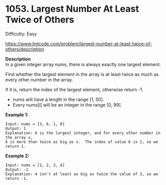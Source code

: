 # 1053. Largest Number At Least Twice of Others

Difficulty: Easy

https://www.lintcode.com/problem/largest-number-at-least-twice-of-others/description

**Description**  
In a given integer array nums, there is always exactly one largest element.

Find whether the largest element in the array is at least twice as much as every other number in the array.

If it is, return the index of the largest element, otherwise return -1.

* nums will have a length in the range [1, 50].
* Every nums[i] will be an integer in the range [0, 99].

**Example 1:**
```
Input: nums = [3, 6, 1, 0]
Output: 1
Explanation: 6 is the largest integer, and for every other number in the array x,
6 is more than twice as big as x.  The index of value 6 is 1, so we return 1.
```

**Example 2:**
```
Input: nums = [1, 2, 3, 4]
Output: -1
Explanation: 4 isn't at least as big as twice the value of 3, so we return -1.
```
